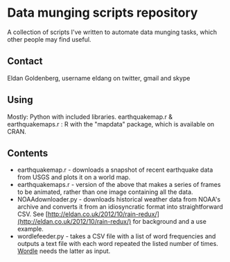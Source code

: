 # Data munging scripts repository

A collection of scripts I've written to automate data munging tasks, which other people may find useful.

## Contact

Eldan Goldenberg, username eldang on twitter, gmail and skype

## Using

Mostly: Python with included libraries.
earthquakemap.r & earthquakemaps.r : R with the "mapdata" package, which is available on CRAN.

## Contents

* earthquakemap.r - downloads a snapshot of recent earthquake data from USGS and plots it on a world map.
* earthquakemaps.r - version of the above that makes a series of frames to be animated, rather than one image containing all the data.
* NOAAdownloader.py - downloads historical weather data from NOAA's archive and converts it from an idiosyncratic format into straightforward CSV.  See [http://eldan.co.uk/2012/10/rain-redux/](http://eldan.co.uk/2012/10/rain-redux/) for background and a use example.
* wordlefeeder.py - takes a CSV file with a list of word frequencies and outputs a text file with each word repeated the listed number of times. [Wordle](http://www.wordle.net/) needs the latter as input.
